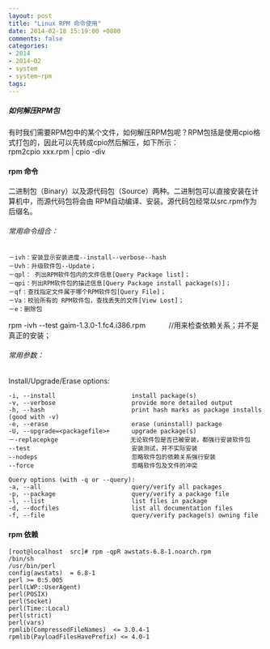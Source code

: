 ```yaml
---
layout: post
title: "Linux RPM 命令使用"
date: 2014-02-18 15:19:00 +0800
comments: false
categories:
- 2014
- 2014~02
- system
- system~rpm
tags:
---
```

##### 如何解压RPM包
  有时我们需要RPM包中的某个文件，如何解压RPM包呢？RPM包括是使用cpio格式打包的，因此可以先转成cpio然后解压，如下所示：  
rpm2cpio xxx.rpm | cpio -div

#### rpm 命令
  二进制包（Binary）以及源代码包（Source）两种。二进制包可以直接安装在计算机中，而源代码包将会由 RPM自动编译、安装。源代码包经常以src.rpm作为后缀名。

###### 常用命令组合：
```
－ivh：安装显示安装进度--install--verbose--hash
－Uvh：升级软件包--Update；
－qpl： 列出RPM软件包内的文件信息[Query Package list]；
－qpi：列出RPM软件包的描述信息[Query Package install package(s)]；
－qf：查找指定文件属于哪个RPM软件包[Query File]；
－Va：校验所有的 RPM软件包，查找丢失的文件[View Lost]；
－e：删除包
```
rpm -ivh --test gaim-1.3.0-1.fc4.i386.rpm　　　 //用来检查依赖关系；并不是真正的安装；

###### 常用参数：
Install/Upgrade/Erase options:
```
-i, --install                     install package(s)
-v, --verbose                     provide more detailed output
-h, --hash                        print hash marks as package installs (good with -v)
-e, --erase                       erase (uninstall) package
-U, --upgrade=<packagefile>+      upgrade package(s)
－-replacepkge                    无论软件包是否已被安装，都强行安装软件包
--test                            安装测试，并不实际安装
--nodeps                          忽略软件包的依赖关系强行安装
--force                           忽略软件包及文件的冲突

Query options (with -q or --query):
-a, --all                         query/verify all packages
-p, --package                     query/verify a package file
-l, --list                        list files in package
-d, --docfiles                    list all documentation files
-f, --file                        query/verify package(s) owning file
```

#### rpm 依赖
```
[root@localhost  src]# rpm -qpR awstats-6.8-1.noarch.rpm
/bin/sh
/usr/bin/perl
config(awstats)  = 6.8-1
perl >= 0:5.005
perl(LWP::UserAgent)
perl(POSIX)
perl(Socket)
perl(Time::Local)
perl(strict)
perl(vars)
rpmlib(CompressedFileNames)  <= 3.0.4-1
rpmlib(PayloadFilesHavePrefix) <= 4.0-1
```

